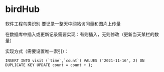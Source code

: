 # birdHub
软件工程鸟类识别
要记录一整天中网站访问量和图片上传量

在数据库中插入或更新记录需要实现：有则插入，无则修改（更新当天某栏的数量）

实现方式（需要设置唯一索引）：

```mysql
INSERT INTO visit (`time`,`count`) VALUES ('2021-11-16', 2) ON DUPLICATE KEY UPDATE count = count + 1;
```
